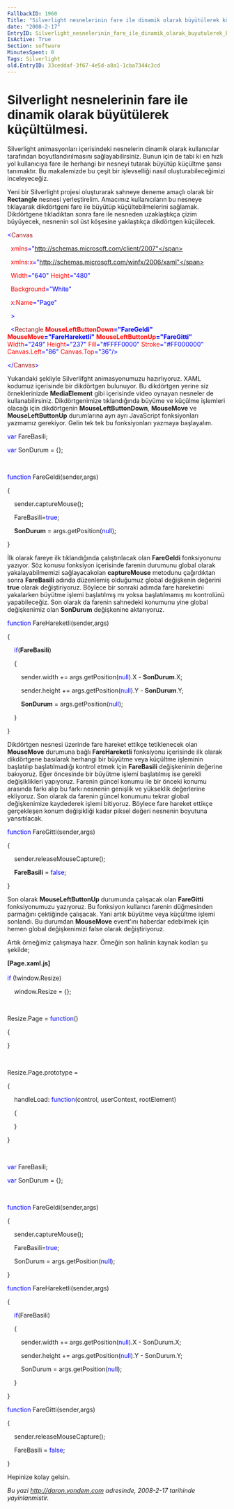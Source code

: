 ```yaml
---
FallbackID: 1960
Title: "Silverlight nesnelerinin fare ile dinamik olarak büyütülerek küçültülmesi."
date: "2008-2-17"
EntryID: Silverlight_nesnelerinin_fare_ile_dinamik_olarak_buyutulerek_kucultulmesi
IsActive: True
Section: software
MinutesSpent: 0
Tags: Silverlight
old.EntryID: 33ceddaf-3f67-4e5d-a8a1-1cba7344c3cd
---
```

# Silverlight nesnelerinin fare ile dinamik olarak büyütülerek küçültülmesi.
Silverlight animasyonları içerisindeki nesnelerin dinamik olarak
kullanıcılar tarafından boyutlandırılmasını sağlayabilirsiniz. Bunun
için de tabi ki en hızlı yol kullanıcıya fare ile herhangi bir nesneyi
tutarak büyütüp küçültme şansı tanımaktır. Bu makalemizde bu çeşit bir
işlevselliği nasıl oluşturabileceğimizi inceleyeceğiz.

Yeni bir Silverlight projesi oluşturarak sahneye deneme amaçlı olarak
bir **Rectangle** nesnesi yerleştirelim. Amacımız kullanıcıların bu
nesneye tıklayarak dikdörtgeni fare ile büyütüp küçültebilmelerini
sağlamak. Dikdörtgene tıkladıktan sonra fare ile nesneden uzaklaştıkça
çizim büyüyecek, nesnenin sol üst köşesine yaklaştıkça dikdörtgen
küçülecek.

<span style="color: blue;">\<</span><span
style="color: #a31515;">Canvas</span>

<span style="color: red;">  xmlns</span><span
style="color: blue;">="http://schemas.microsoft.com/client/2007"</span>

<span style="color: red;">  xmlns</span><span
style="color: blue;">:</span><span style="color: red;">x</span><span
style="color: blue;">="http://schemas.microsoft.com/winfx/2006/xaml"</span>

<span style="color: red;">  Width</span><span
style="color: blue;">="640"</span><span style="color: red;">
Height</span><span style="color: blue;">="480"</span>

<span style="color: red;">  Background</span><span
style="color: blue;">="White"</span>

<span style="color: red;">  x</span><span
style="color: blue;">:</span><span style="color: red;">Name</span><span
style="color: blue;">="Page"</span>

<span style="color: blue;">  \></span>

<span style="color: #a31515;">  </span><span
style="color: blue;">\<</span><span
style="color: #a31515;">Rectangle</span><span style="color: red;">
**MouseLeftButtonDown**</span><span
style="color: blue;">**="FareGeldi"**</span><span style="color: red;">
**MouseMove**</span><span
style="color: blue;">**="FareHareketli"**</span><span
style="color: red;"> **MouseLeftButtonUp**</span><span
style="color: blue;">**="FareGitti"**</span><span style="color: red;">
Width</span><span style="color: blue;">="249"</span><span
style="color: red;"> Height</span><span
style="color: blue;">="237"</span><span style="color: red;">
Fill</span><span style="color: blue;">="\#FFFF0000"</span><span
style="color: red;"> Stroke</span><span
style="color: blue;">="\#FF000000"</span><span style="color: red;">
Canvas.Left</span><span style="color: blue;">="86"</span><span
style="color: red;"> Canvas.Top</span><span
style="color: blue;">="36"/\></span>

<span style="color: blue;">\</</span><span
style="color: #a31515;">Canvas</span><span
style="color: blue;">\></span>

Yukarıdaki şekliyle Silverlifght animasyonumuzu hazırlıyoruz. XAML
kodumuz içerisinde bir dikdörtgen bulunuyor. Bu dikdörtgen yerine siz
örneklerinizde **MediaElement** gibi içerisinde video oynayan nesneler
de kullanabilirsiniz. Dikdörtgenimize tıklandığında büyüme ve küçülme
işlemleri olacağı için dikdörtgenin **MouseLeftButtonDown**,
**MouseMove** ve **MouseLeftButtonUp** durumlarına ayrı ayrı JavaScript
fonksiyonları yazmamız gerekiyor. Gelin tek tek bu fonksiyonları yazmaya
başlayalım.

<span style="color: blue;">var</span> FareBasili;

<span style="color: blue;">var</span> SonDurum = {};

 

<span style="color: blue;">function</span> FareGeldi(sender,args)

{

    sender.captureMouse();

    FareBasili=<span style="color: blue;">true</span>;

    **SonDurum** = args.getPosition(<span
style="color: blue;">null</span>);

}

İlk olarak fareye ilk tıklandığında çalıştırılacak olan **FareGeldi**
fonksiyonunu yazıyor. Söz konusu fonksiyon içerisinde farenin durumunu
global olarak yakalayabilmemizi sağlayacakolan **captureMouse** metodunu
çağırdıktan sonra **FareBasili** adında düzenlemiş olduğumuz global
değişkenin değerini **true** olarak değiştiriyoruz. Böylece bir sonraki
adımda fare hareketini yakalarken büyütme işlemi başlatılmış mı yoksa
başlatılmamış mı kontrolünü yapabileceğiz. Son olarak da farenin
sahnedeki konumunu yine global değişkenimiz olan **SonDurum**
değişkenine aktarıyoruz.

<span style="color: blue;">function</span> FareHareketli(sender,args)

{

    <span style="color: blue;">if</span>(**FareBasili**)

    {

        sender.width += args.getPosition(<span
style="color: blue;">null</span>).X - **SonDurum**.X;

        sender.height += args.getPosition(<span
style="color: blue;">null</span>).Y - **SonDurum**.Y;

        **SonDurum** = args.getPosition(<span
style="color: blue;">null</span>);

    }

}

Dikdörtgen nesnesi üzerinde fare hareket ettikçe tetiklenecek olan
**MouseMove** durumuna bağlı **FareHareketli** fonksiyonu içerisinde ilk
olarak dikdörtgene basılarak herhangi bir büyütme veya küçültme
işleminin başlatılıp başlatılmadığı kontrol etmek için **FareBasili**
değişkeninin değerine bakıyoruz. Eğer öncesinde bir büyütme işlemi
başlatılmış ise gerekli değişiklikleri yapıyoruz. Farenin güncel konumu
ile bir önceki konumu arasında farkı alıp bu farkı nesnenin genişlik ve
yükseklik değerlerine ekliyoruz. Son olarak da farenin güncel konumunu
tekrar global değişkenimize kaydederek işlemi bitiyoruz. Böylece fare
hareket ettikçe gerçekleşen konum değişikliği kadar piksel değeri
nesnenin boyutuna yansıtılacak.

<span style="color: blue;">function</span> FareGitti(sender,args)

{

    sender.releaseMouseCapture();

    **FareBasili** = <span style="color: blue;">false</span>;

}

Son olarak **MouseLeftButtonUp** durumunda çalışacak olan **FareGitti**
fonksiyonumuzu yazıyoruz. Bu fonksiyon kullanıcı farenin düğmesinden
parmağını çektiğinde çalışacak. Yani artık büyütme veya küçültme işlemi
sonlandı. Bu durumdan **MouseMove** event'ını haberdar edebilmek için
hemen global değişkenimizi false olarak değiştiriyoruz.

Artık örneğimiz çalışmaya hazır. Örneğin son halinin kaynak kodları şu
şekilde;

**[Page.xaml.js]**\
 <span style="color: blue;">\
 if</span> (!window.Resize)

    window.Resize = {};

 

Resize.Page = <span style="color: blue;">function</span>()

{

}

 

Resize.Page.prototype =

{

    handleLoad: <span style="color: blue;">function</span>(control,
userContext, rootElement)

    {

    }

}

 

<span style="color: blue;">var</span> FareBasili;

<span style="color: blue;">var</span> SonDurum = {};

 

<span style="color: blue;">function</span> FareGeldi(sender,args)

{

    sender.captureMouse();

    FareBasili=<span style="color: blue;">true</span>;

    SonDurum = args.getPosition(<span style="color: blue;">null</span>);

}

<span style="color: blue;">function</span> FareHareketli(sender,args)

{

    <span style="color: blue;">if</span>(FareBasili)

    {

        sender.width += args.getPosition(<span
style="color: blue;">null</span>).X - SonDurum.X;

        sender.height += args.getPosition(<span
style="color: blue;">null</span>).Y - SonDurum.Y;

        SonDurum = args.getPosition(<span
style="color: blue;">null</span>);

    }

}

<span style="color: blue;">function</span> FareGitti(sender,args)

{

    sender.releaseMouseCapture();

    FareBasili = <span style="color: blue;">false</span>;

}

Hepinize kolay gelsin.



*Bu yazi http://daron.yondem.com adresinde, 2008-2-17 tarihinde yayinlanmistir.*
